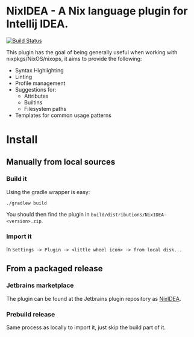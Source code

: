 # NixIDEA - A Nix language plugin for Intellij IDEA.

[![Build Status](https://travis-ci.org/NixOS/nix-idea.svg?branch=master)](https://travis-ci.org/NixOS/nix-idea)

<!-- Plugin description -->

This plugin has the goal of being generally useful when working with nixpkgs/NixOS/nixops, it aims
to provide the following:

* Syntax Highlighting
* Linting
* Profile management
* Suggestions for:
    * Attributes
    * Builtins
    * Filesystem paths
* Templates for common usage patterns

<!-- Plugin description end -->

# Install

## Manually from local sources

### Build it

Using the gradle wrapper is easy:

    ./gradlew build

You should then find the plugin in `build/distributions/NixIDEA-<version>.zip`.

### Import it

In `Settings -> Plugin -> <little wheel icon> -> from local disk...`

## From a packaged release

### Jetbrains marketplace

The plugin can be found at the Jetbrains plugin repository as
[NixIDEA](https://plugins.jetbrains.com/plugin/8607).

### Prebuild release

Same process as locally to import it, just skip the build part of it.
